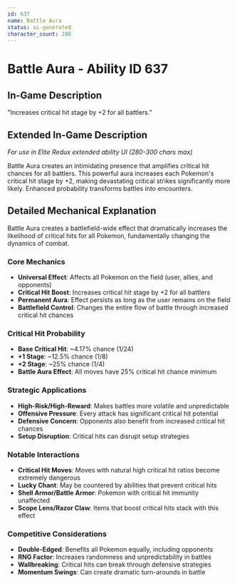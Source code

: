 ```yaml
---
id: 637
name: Battle Aura
status: ai-generated
character_count: 288
---
```


# Battle Aura - Ability ID 637

## In-Game Description
"Increases critical hit stage by +2 for all battlers."

## Extended In-Game Description
*For use in Elite Redux extended ability UI (280-300 chars max)*

Battle Aura creates an intimidating presence that amplifies critical hit chances for all battlers. This powerful aura increases each Pokemon's critical hit stage by +2, making devastating critical strikes significantly more likely. Enhanced probability transforms battles into encounters.

## Detailed Mechanical Explanation

Battle Aura creates a battlefield-wide effect that dramatically increases the likelihood of critical hits for all Pokemon, fundamentally changing the dynamics of combat.

### Core Mechanics
- **Universal Effect**: Affects all Pokemon on the field (user, allies, and opponents)
- **Critical Hit Boost**: Increases critical hit stage by +2 for all battlers
- **Permanent Aura**: Effect persists as long as the user remains on the field
- **Battlefield Control**: Changes the entire flow of battle through increased critical hit chances

### Critical Hit Probability
- **Base Critical Hit**: ~4.17% chance (1/24)
- **+1 Stage**: ~12.5% chance (1/8)
- **+2 Stage**: ~25% chance (1/4)
- **Battle Aura Effect**: All moves have 25% critical hit chance minimum

### Strategic Applications
- **High-Risk/High-Reward**: Makes battles more volatile and unpredictable
- **Offensive Pressure**: Every attack has significant critical hit potential
- **Defensive Concern**: Opponents also benefit from increased critical hit chances
- **Setup Disruption**: Critical hits can disrupt setup strategies

### Notable Interactions
- **Critical Hit Moves**: Moves with natural high critical hit ratios become extremely dangerous
- **Lucky Chant**: May be countered by abilities that prevent critical hits
- **Shell Armor/Battle Armor**: Pokemon with critical hit immunity unaffected
- **Scope Lens/Razor Claw**: Items that boost critical hits stack with this effect

### Competitive Considerations
- **Double-Edged**: Benefits all Pokemon equally, including opponents
- **RNG Factor**: Increases randomness and unpredictability in battles
- **Wallbreaking**: Critical hits can break through defensive strategies
- **Momentum Swings**: Can create dramatic turn-arounds in battle